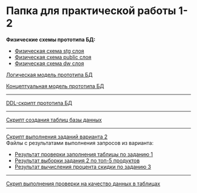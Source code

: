 <h1>Папка для практической работы 1-2</h1>

**Физические схемы прототипа БД:**
* [Физическая схема stg слоя](./ERD_stg.png)
* [Физическая схема public слоя](./ERD_public.png)
* [Физическая схема dw слоя](./ERD_dw.png)

[Логическая модель прототипа БД](./Логическая_модель_БД.jpg)

[Концептуальная модель прототипа БД](./Концептуальная_модель_БД.jpg)
<hr></hr>

[DDL-скрипт прототипа БД](./DDL_scriptBD.sql)
<hr></hr>

[Скрипт создания таблиц базы данных](./create_tables.sql)
<hr></hr>

[Скрипт выполнения заданий варианта 2](./variant_02_tasks.sql) <br>
Файлы с результатами выполнения запросов из варианта:
* [Результат проверки заполнения таблицы по заданию 1](./select_regional_sales_summary.csv)
* [Результат выборки задания 2 по топ-5 продуктов](./select_top5.csv)
* [Результат вычисления процента скидки по заданию 3](./select_AVG_discount.csv)
<hr></hr>

[Скрип выполнения проверки на качество данных в таблицах](./data_quality.sql)
